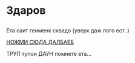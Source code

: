 <h1><p>Здаров</p></h1>
<p>Ета саит геименк сквадо (уверх даж лого ест..)</p>
<a href=#"https://www.youtube.com/channel/UCmI4msS0fpxaCWdDV4RMAbw">НОЖМИ СЮДА ДАЛБАЕБ</a>
<p>ТРУП тупои ДАУН помнете ета...</p>
